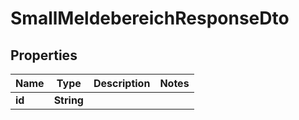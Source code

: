 

# SmallMeldebereichResponseDto


## Properties

| Name | Type | Description | Notes |
|------------ | ------------- | ------------- | -------------|
|**id** | **String** |  |  |



